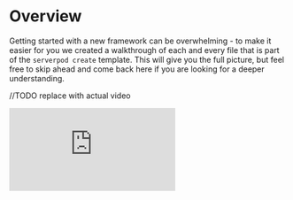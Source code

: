 # Overview

Getting started with a new framework can be overwhelming - to make it easier for you we created a walkthrough of each and every file that is part of the `serverpod create` template. This will give you the full picture, but feel free to skip ahead and come back here if you are looking for a deeper understanding.

//TODO replace with actual video

<div style={{ position : 'relative', paddingBottom : '56.25%', height : '0' }}><iframe style={{ position : 'absolute', top : '0', left : '0', width : '100%', height : '100%' }} width="560" height="315" src="https://www.youtube-nocookie.com/embed/FwttjcKyWFk" title="YouTube video player" frameborder="0" allow="accelerometer; autoplay; clipboard-write; encrypted-media; gyroscope; picture-in-picture" allowfullscreen></iframe></div>
